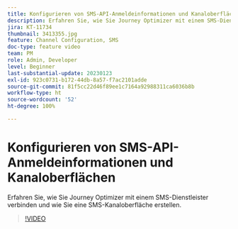 ```yaml
---
title: Konfigurieren von SMS-API-Anmeldeinformationen und Kanaloberflächen
description: Erfahren Sie, wie Sie Journey Optimizer mit einem SMS-Dienstleister verbinden und wie Sie eine SMS-Kanaloberfläche erstellen.
jira: KT-11734
thumbnail: 3413355.jpg
feature: Channel Configuration, SMS
doc-type: feature video
team: PM
role: Admin, Developer
level: Beginner
last-substantial-update: 20230123
exl-id: 923c0731-b172-44db-8a57-f7ac2101adde
source-git-commit: 81f5cc22d46f89ee1c7164a92988311ca6036b8b
workflow-type: ht
source-wordcount: '52'
ht-degree: 100%

---
```


# Konfigurieren von SMS-API-Anmeldeinformationen und Kanaloberflächen

Erfahren Sie, wie Sie Journey Optimizer mit einem SMS-Dienstleister verbinden und wie Sie eine SMS-Kanaloberfläche erstellen.

>[!VIDEO](https://video.tv.adobe.com/v/3413355?quality=12&learn=on)
